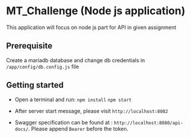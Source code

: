 # MT_Challenge (Node js application)

This application will focus on node js part for API in given assignment

## Prerequisite
Create a mariadb database and change db credentials in `/app/config/db.config.js` file

## Getting started

* Open a terminal and run:
    `npm install`
    `npm start`

* After server start message, please visit `http://localhost:8082`
* Swagger specification can be found at : `http://localhost:8080/api-docs/`. Please append `Bearer` before the token.